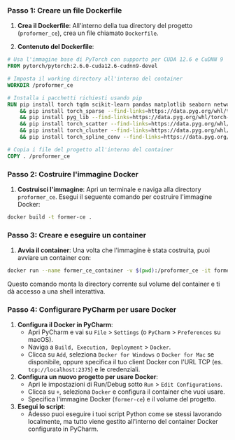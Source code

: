 ### Passo 1: Creare un file Dockerfile

1. **Crea il Dockerfile**: All'interno della tua directory del progetto (`proformer_ce`), crea un file chiamato `Dockerfile`.
    
2. **Contenuto del Dockerfile**:
```dockerfile 
# Usa l'immagine base di PyTorch con supporto per CUDA 12.6 e CuDNN 9
FROM pytorch/pytorch:2.6.0-cuda12.6-cudnn9-devel

# Imposta il working directory all'interno del container
WORKDIR /proformer_ce

# Installa i pacchetti richiesti usando pip
RUN pip install torch tqdm scikit-learn pandas matplotlib seaborn networkx torchtext optuna torch_geometric pm4py \
    && pip install torch_sparse --find-links=https://data.pyg.org/whl/torch-2.1.0+cu121.html \
    && pip install pyg_lib --find-links=https://data.pyg.org/whl/torch-2.1.0+cu121.html \
    && pip install torch_scatter --find-links=https://data.pyg.org/whl/torch-2.1.0+cu121.html \
    && pip install torch_cluster --find-links=https://data.pyg.org/whl/torch-2.1.0+cu121.html \
    && pip install torch_spline_conv --find-links=https://data.pyg.org/whl/torch-2.1.0+cu121.html

# Copia i file del progetto all'interno del container
COPY . /proformer_ce
```
### Passo 2: Costruire l'immagine Docker

1. **Costruisci l'immagine**: Apri un terminale e naviga alla directory `proformer_ce`. Esegui il seguente comando per costruire l'immagine Docker:
```bash
docker build -t former-ce .
```
### Passo 3: Creare e eseguire un container

1. **Avvia il container**: Una volta che l'immagine è stata costruita, puoi avviare un container con:
```bash 
docker run --name former_ce_container -v $(pwd):/proformer_ce -it former-ce /bin/bash
```
Questo comando monta la directory corrente sul volume del container e ti dà accesso a una shell interattiva.
### Passo 4: Configurare PyCharm per usare Docker

1. **Configura il Docker in PyCharm**:
    - Apri PyCharm e vai su `File` > `Settings` (o `PyCharm` > `Preferences` su macOS).
    - Naviga a `Build, Execution, Deployment` > `Docker`.
    - Clicca su `Add`, seleziona `Docker for Windows` o `Docker for Mac` se disponibile, oppure specifica il tuo client Docker con l'URL TCP (es. `tcp://localhost:2375`) e le credenziali.
2. **Configura un nuovo progetto per usare Docker**:
    - Apri le impostazioni di Run/Debug sotto `Run` > `Edit Configurations`.
    - Clicca su `+`, seleziona `Docker` e configura il container che vuoi usare.
    - Specifica l'immagine Docker (`former-ce`) e il volume del progetto.
3. **Esegui lo script**:
    - Adesso puoi eseguire i tuoi script Python come se stessi lavorando localmente, ma tutto viene gestito all'interno del container Docker configurato in PyCharm.